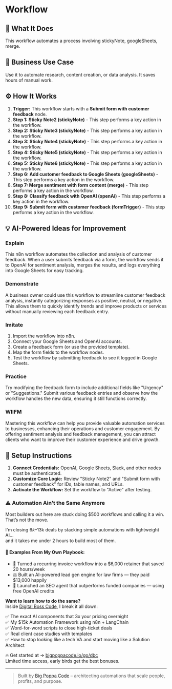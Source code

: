 # Workflow

## 🚀 What It Does
This workflow automates a process involving stickyNote, googleSheets, merge.

## 💼 Business Use Case
Use it to automate research, content creation, or data analysis. It saves hours of manual work.

## ⚙️ How It Works
1.  **Trigger:** This workflow starts with a **Submit form with customer feedback** node.
2. **Step 1: Sticky Note2 (stickyNote)** - This step performs a key action in the workflow.
3. **Step 2: Sticky Note3 (stickyNote)** - This step performs a key action in the workflow.
4. **Step 3: Sticky Note4 (stickyNote)** - This step performs a key action in the workflow.
5. **Step 4: Sticky Note5 (stickyNote)** - This step performs a key action in the workflow.
6. **Step 5: Sticky Note6 (stickyNote)** - This step performs a key action in the workflow.
7. **Step 6: Add customer feedback to Google Sheets (googleSheets)** - This step performs a key action in the workflow.
8. **Step 7: Merge sentiment with form content (merge)** - This step performs a key action in the workflow.
9. **Step 8: Classify feedback with OpenAI (openAi)** - This step performs a key action in the workflow.
10. **Step 9: Submit form with customer feedback (formTrigger)** - This step performs a key action in the workflow.

## 💡 AI-Powered Ideas for Improvement
### Explain
This n8n workflow automates the collection and analysis of customer feedback. When a user submits feedback via a form, the workflow sends it to OpenAI for sentiment analysis, merges the results, and logs everything into Google Sheets for easy tracking.

### Demonstrate
A business owner could use this workflow to streamline customer feedback analysis, instantly categorizing responses as positive, neutral, or negative. This allows them to quickly identify trends and improve products or services without manually reviewing each feedback entry.

### Imitate
1. Import the workflow into n8n.
2. Connect your Google Sheets and OpenAI accounts.
3. Create a feedback form (or use the provided template).
4. Map the form fields to the workflow nodes.
5. Test the workflow by submitting feedback to see it logged in Google Sheets.

### Practice
Try modifying the feedback form to include additional fields like "Urgency" or "Suggestions." Submit various feedback entries and observe how the workflow handles the new data, ensuring it still functions correctly.

### WIIFM
Mastering this workflow can help you provide valuable automation services to businesses, enhancing their operations and customer engagement. By offering sentiment analysis and feedback management, you can attract clients who want to improve their customer experience and drive growth.

## 🔧 Setup Instructions
1. **Connect Credentials:** OpenAI, Google Sheets, Slack, and other nodes must be authenticated.
2. **Customize Core Logic:** Review "Sticky Note2" and "Submit form with customer feedback" for IDs, table names, and URLs.
3. **Activate the Workflow:** Set the workflow to "Active" after testing.

### ⚠️ Automation Ain’t the Same Anymore

Most builders out here are stuck doing $500 workflows and calling it a win.  
That’s not the move.  

I'm closing $6k–$13k deals by stacking simple automations with lightweight AI...  
and it takes me under 2 hours to build most of them.

#### 🧠 Examples From My Own Playbook:
- 🔁 Turned a recurring invoice workflow into a $6,000 retainer that saved 20 hours/week  
- ⚖️ Built an AI-powered lead gen engine for law firms — they paid $13,000 happily  
- 🚀 Launched an SEO agent that outperforms funded companies — using free OpenAI credits  

**Want to learn how to do the same?**  
Inside [Digital Boss Code](https://bigpoppacode.io/go/dbc), I break it all down:

✅ The exact AI components that 3x your pricing overnight  
✅ My $15k Automation Framework using n8n + LangChain  
✅ Word-for-word scripts to close high-ticket deals  
✅ Real client case studies with templates  
✅ How to stop looking like a tech VA and start moving like a Solution Architect  

🔥 Get started at → [bigpoppacode.io/go/dbc](https://bigpoppacode.io/go/dbc)  
Limited time access, early birds get the best bonuses.

---
> Built by [Big Poppa Code](https://bigpoppacode.io) – architecting automations that scale people, profits, and purpose.
